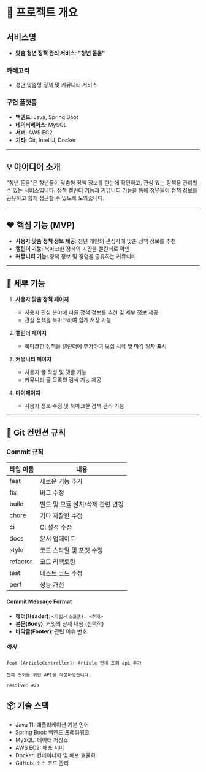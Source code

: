 # 📝 프로젝트 개요

## 서비스명
- **맞춤 청년 정책 관리 서비스**: **"청년 돋움"**

### 카테고리
- 청년 맞춤형 정책 및 커뮤니티 서비스

### 구현 플랫폼
- **백엔드**: Java, Spring Boot  
- **데이터베이스**: MySQL  
- **서버**: AWS EC2  
- **기타**: Git, IntelliJ, Docker

---

## 💡 아이디어 소개

"청년 돋움"은 청년들이 맞춤형 정책 정보를 한눈에 확인하고, 관심 있는 정책을 관리할 수 있는 서비스입니다. 정책 캘린더 기능과 커뮤니티 기능을 통해 청년들이 정책 정보를 공유하고 쉽게 접근할 수 있도록 도와줍니다.

---

## ❤️ 핵심 기능 (MVP)

- **사용자 맞춤 정책 정보 제공**: 청년 개인의 관심사에 맞춘 정책 정보를 추천
- **캘린더 기능**: 북마크한 정책의 기간을 캘린더로 확인
- **커뮤니티 기능**: 정책 정보 및 경험을 공유하는 커뮤니티

---

## 💙 세부 기능

1. **사용자 맞춤 정책 페이지**
    - 사용자 관심 분야에 따른 정책 정보를 추천 및 세부 정보 제공
    - 관심 정책을 북마크하여 쉽게 저장 가능

2. **캘린더 페이지**
    - 북마크한 정책을 캘린더에 추가하여 모집 시작 및 마감 일자 표시

3. **커뮤니티 페이지**
    - 사용자 글 작성 및 댓글 기능
    - 커뮤니티 글 목록의 검색 기능 제공

4. **마이페이지**
    - 사용자 정보 수정 및 북마크한 정책 관리 기능

---

## 🚀 Git 컨벤션 규칙

### Commit 규칙

| 타입 이름 | 내용 |
| --- | --- |
| feat | 새로운 기능 추가 |
| fix | 버그 수정 |
| build | 빌드 및 모듈 설치/삭제 관련 변경 |
| chore | 기타 자잘한 수정 |
| ci | CI 설정 수정 |
| docs | 문서 업데이트 |
| style | 코드 스타일 및 포맷 수정 |
| refactor | 코드 리팩토링 |
| test | 테스트 코드 수정 |
| perf | 성능 개선 |

#### Commit Message Format
- **헤더(Header)**: `<타입>(스코프): <주제>`
- **본문(Body)**: 커밋의 상세 내용 (선택적)
- **바닥글(Footer)**: 관련 이슈 번호

##### 예시
```plaintext
feat (ArticleController): Article 전체 조회 api 추가

전체 조회를 위한 API를 작성하였습니다.

resolve: #21
```

## 📦 기술 스택
- Java 11: 애플리케이션 기본 언어
- Spring Boot: 백엔드 프레임워크
- MySQL: 데이터 저장소
- AWS EC2: 배포 서버
- Docker: 컨테이너화 및 배포 효율화
- GitHub: 소스 코드 관리
